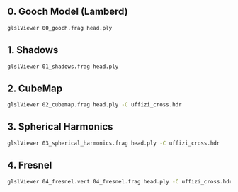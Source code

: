 ## 0. Gooch Model (Lamberd)

```bash
glslViewer 00_gooch.frag head.ply 
```

## 1. Shadows

```bash
glslViewer 01_shadows.frag head.ply 
```

## 2. CubeMap

```bash
glslViewer 02_cubemap.frag head.ply -C uffizi_cross.hdr
```

## 3. Spherical Harmonics

```bash
glslViewer 03_spherical_harmonics.frag head.ply -C uffizi_cross.hdr
```

## 4. Fresnel

```bash
glslViewer 04_fresnel.vert 04_fresnel.frag head.ply -C uffizi_cross.hdr
```